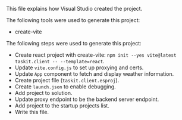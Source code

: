 This file explains how Visual Studio created the project.

The following tools were used to generate this project:
- create-vite

The following steps were used to generate this project:
- Create react project with create-vite: `npm init --yes vite@latest taskit.client -- --template=react`.
- Update `vite.config.js` to set up proxying and certs.
- Update `App` component to fetch and display weather information.
- Create project file (`taskit.client.esproj`).
- Create `launch.json` to enable debugging.
- Add project to solution.
- Update proxy endpoint to be the backend server endpoint.
- Add project to the startup projects list.
- Write this file.

